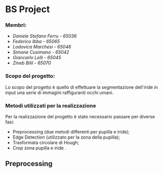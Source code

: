 BS Project
=======

### Membri:

- *Daniele Stefano Ferru - 65036*
- *Federico Ibba - 65065*
- *Lodovica Marchesi - 65046*
- *Simone Cusimano - 65042*
- *Giancarlo Lelli - 65045*
- *Zineb Bilil - 65070*

### Scopo del progetto:
Lo scopo del progetto è quello di effettuare la segmentazione dell'iride in input una serie di immagini raffiguranti occhi umani.

### Metodi utilizzati per la realizzazione
Per la realizzazione del progetto è stato necessario passare per diverse fasi:

- Preprocessing (due metodi differenti per pupilla e iride);
- Edge Detection (utilizzato per la zona della pupilla);
- Trasformata circolare di Hough;
- Crop zona pupilla e iride .

## Preprocessing
